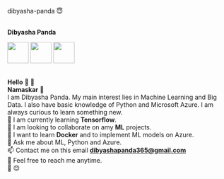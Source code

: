 dibyasha-panda :innocent:


<br> **Dibyasha Panda** <br>

<a href="https://linkedin.com/"><img src = "https://github.com/DibyashaPanda/dibyasha-panda/blob/master/images/linkedin.png" width = "48" height = "48"></a>
<a href="https://github.com/"><img src = "https://github.com/DibyashaPanda/dibyasha-panda/blob/master/images/git.png" width = "48" height = "48"></a>
<a href="https://gmail.com/"><img src = "https://github.com/DibyashaPanda/dibyasha-panda/blob/master/images/gmail.jpg" width = "48" height = "48"></a>

<br> **Hello** :wave: :handshake:
<br> **Namaskar** :pray:
<br> I am Dibyasha Panda. My main interest lies in Machine Learning and Big Data. I also have basic knowledge of Python and Microsoft Azure. I am always curious to learn something new.
<br>:seedling: I am currently learning **Tensorflow**.
<br>:ocean: I am looking to collaborate on amy **ML** projects.
<br>:rose: I want to learn **Docker** and to implement ML models on Azure.
<br>:speech_balloon: Ask me about ML, Python and Azure.
<br>:mailbox: Contact me on this email **dibyashapanda365@gmail.com**
<br>:iphone: Feel free to reach me anytime.
<br>:hugs: :blush: 

    
